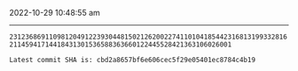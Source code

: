 2022-10-29 10:48:55 am

---

`231236869110981204912239304481502126200227411010418544231681319933281621145941714418431301536588363660122445528421363106026001`

`Latest commit SHA is: cbd2a8657bf6e606cec5f29e05401ec8784c4b19 `
